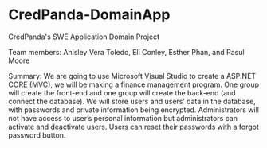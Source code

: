 # CredPanda-DomainApp
CredPanda's SWE Application Domain Project 

Team members: 
Anisley Vera Toledo, Eli Conley, Esther Phan, and Rasul Moore

Summary:
We are going to use Microsoft Visual Studio to create a ASP.NET CORE (MVC), we will be making a finance management program. One group will create the front-end and one group will create the back-end (and connect the database). We will store users and users’ data in the database, with passwords and private information being encrypted. Administrators will not have access to user’s personal information but administrators can activate and deactivate users. Users can reset their passwords with a forgot password button.
